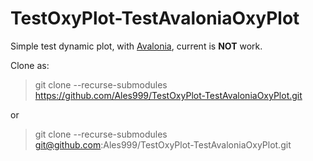 # TestOxyPlot-TestAvaloniaOxyPlot

Simple test dynamic plot, with [Avalonia](https://github.com/AvaloniaUI/Avalonia), current is **NOT** work.

Clone as:

> git clone --recurse-submodules https://github.com/Ales999/TestOxyPlot-TestAvaloniaOxyPlot.git

or

> git clone --recurse-submodules git@github.com:Ales999/TestOxyPlot-TestAvaloniaOxyPlot.git
